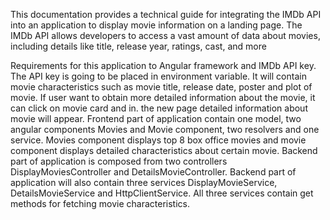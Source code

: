 This documentation provides a technical guide for integrating the IMDb API into an application to display movie information on a landing page. The IMDb API allows developers to access a vast amount of data about movies, including details like title, release year, ratings, cast, and more

Requirements for this application to Angular framework and IMDb API key. The API key is going to be placed in environment variable. It will contain movie characteristics such as movie title, release date, poster and plot of movie. If user want to obtain more detailed information about the movie, it can click on movie card and in. the new page detailed information about movie will appear. Frontend part of application contain one model, two angular components Movies and Movie component, two resolvers and one service. 
Movies component displays top 8 box office movies and movie component displays detailed characteristics about certain movie. Backend part of application is composed from two controllers DisplayMoviesController and DetailsMovieController. Backend part of application will also contain three services DisplayMovieService, DetailsMovieService and HttpClientService. All three services contain get methods for fetching movie characteristics. 
